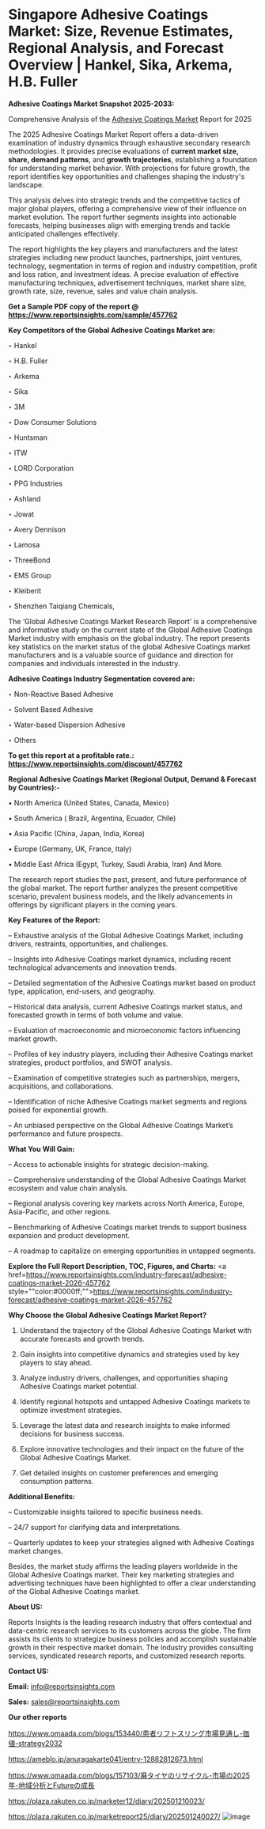 # Singapore Adhesive Coatings Market: Size, Revenue Estimates, Regional Analysis, and Forecast Overview | Hankel, Sika, Arkema, H.B. Fuller

<strong>Adhesive Coatings Market Snapshot 2025-2033:</strong>

Comprehensive Analysis of the <a href=https://www.reportsinsights.com/sample/457762>Adhesive Coatings Market</a> Report for 2025

The 2025 Adhesive Coatings Market Report offers a data-driven examination of industry dynamics through exhaustive secondary research methodologies. It provides precise evaluations of <strong>current market size, share, demand patterns</strong>, and <strong>growth trajectories</strong>, establishing a foundation for understanding market behavior. With projections for future growth, the report identifies key opportunities and challenges shaping the industry's landscape.

This analysis delves into strategic trends and the competitive tactics of major global players, offering a comprehensive view of their influence on market evolution. The report further segments insights into actionable forecasts, helping businesses align with emerging trends and tackle anticipated challenges effectively.

The report highlights the key players and manufacturers and the latest strategies including new product launches, partnerships, joint ventures, technology, segmentation in terms of region and industry competition, profit and loss ration, and investment ideas. A precise evaluation of effective manufacturing techniques, advertisement techniques, market share size, growth rate, size, revenue, sales and value chain analysis.

<strong>Get a Sample PDF copy of the report @ <a href=https://www.reportsinsights.com/sample/457762 style=color:#0000ff;>https://www.reportsinsights.com/sample/457762</a></strong>

<strong>Key Competitors of the Global Adhesive Coatings Market are:</strong>

‣ Hankel

‣ H.B. Fuller

‣ Arkema

‣ Sika

‣ 3M

‣ Dow Consumer Solutions

‣ Huntsman

‣ ITW

‣ LORD Corporation

‣ PPG Industries

‣ Ashland

‣ Jowat

‣ Avery Dennison

‣ Lamosa

‣ ThreeBond

‣ EMS Group

‣ Kleiberit

‣ Shenzhen Taiqiang Chemicals,

The ‘Global Adhesive Coatings Market Research Report’ is a comprehensive and informative study on the current state of the Global Adhesive Coatings Market industry with emphasis on the global industry. The report presents key statistics on the market status of the global Adhesive Coatings market manufacturers and is a valuable source of guidance and direction for companies and individuals interested in the industry.

<strong>Adhesive Coatings Industry Segmentation covered are:</strong>

‣ Non-Reactive Based Adhesive

‣ Solvent Based Adhesive

‣ Water-based Dispersion Adhesive

‣ Others

<strong>To get this report at a profitable rate.: <a href=https://www.reportsinsights.com/discount/457762 style=color:#0000ff;>https://www.reportsinsights.com/discount/457762</a></strong>

<strong>Regional Adhesive Coatings Market (Regional Output, Demand &amp; Forecast by Countries):-</strong>

• North America (United States, Canada, Mexico)

• South America ( Brazil, Argentina, Ecuador, Chile)

• Asia Pacific (China, Japan, India, Korea)

• Europe (Germany, UK, France, Italy)

• Middle East Africa (Egypt, Turkey, Saudi Arabia, Iran) And More.

The research report studies the past, present, and future performance of the global market. The report further analyzes the present competitive scenario, prevalent business models, and the likely advancements in offerings by significant players in the coming years.

<strong>Key Features of the Report:</strong>

– Exhaustive analysis of the Global Adhesive Coatings Market, including drivers, restraints, opportunities, and challenges.

– Insights into Adhesive Coatings market dynamics, including recent technological advancements and innovation trends.

– Detailed segmentation of the Adhesive Coatings market based on product type, application, end-users, and geography.

– Historical data analysis, current Adhesive Coatings market status, and forecasted growth in terms of both volume and value.

– Evaluation of macroeconomic and microeconomic factors influencing market growth.

– Profiles of key industry players, including their Adhesive Coatings market strategies, product portfolios, and SWOT analysis.

– Examination of competitive strategies such as partnerships, mergers, acquisitions, and collaborations.

– Identification of niche Adhesive Coatings market segments and regions poised for exponential growth.

– An unbiased perspective on the Global Adhesive Coatings Market’s performance and future prospects.

<strong>What You Will Gain:</strong>

– Access to actionable insights for strategic decision-making.

– Comprehensive understanding of the Global Adhesive Coatings Market ecosystem and value chain analysis.

– Regional analysis covering key markets across North America, Europe, Asia-Pacific, and other regions.

– Benchmarking of Adhesive Coatings market trends to support business expansion and product development.

– A roadmap to capitalize on emerging opportunities in untapped segments.

<strong>Explore the Full Report Description, TOC, Figures, and Charts:</strong>
<a href=https://www.reportsinsights.com/industry-forecast/adhesive-coatings-market-2026-457762 style=""color:#0000ff;"">https://www.reportsinsights.com/industry-forecast/adhesive-coatings-market-2026-457762</a>

<strong>Why Choose the Global Adhesive Coatings Market Report?</strong>

1. Understand the trajectory of the Global Adhesive Coatings Market with accurate forecasts and growth trends.

2. Gain insights into competitive dynamics and strategies used by key players to stay ahead.

3. Analyze industry drivers, challenges, and opportunities shaping Adhesive Coatings market potential.

4. Identify regional hotspots and untapped Adhesive Coatings markets to optimize investment strategies.

5. Leverage the latest data and research insights to make informed decisions for business success.

6. Explore innovative technologies and their impact on the future of the Global Adhesive Coatings Market.

7. Get detailed insights on customer preferences and emerging consumption patterns.

<strong>Additional Benefits:</strong>

– Customizable insights tailored to specific business needs.

– 24/7 support for clarifying data and interpretations.

– Quarterly updates to keep your strategies aligned with Adhesive Coatings market changes.

Besides, the market study affirms the leading players worldwide in the Global Adhesive Coatings market. Their key marketing strategies and advertising techniques have been highlighted to offer a clear understanding of the Global Adhesive Coatings market.

<strong><strong>About US</strong>:</strong>

Reports Insights is the leading research industry that offers contextual and data-centric research services to its customers across the globe. The firm assists its clients to strategize business policies and accomplish sustainable growth in their respective market domain. The industry provides consulting services, syndicated research reports, and customized research reports.

<strong>Contact US:</strong>

<p class=><b>Email:</b> <a href=mailto:info@reportsinsights.com>info@reportsinsights.com</a></p>
<p class=><b>Sales:</b> <a href=mailto:sales@reportsinsights.com>sales@reportsinsights.com</a></p>

<strong>Our other reports</strong>

<a href=https://www.omaada.com/blogs/153440/患者リフトスリング市場見通し-価値-strategy2032>https://www.omaada.com/blogs/153440/患者リフトスリング市場見通し-価値-strategy2032</a>

<a href=https://ameblo.jp/anuragakarte041/entry-12882812673.html>https://ameblo.jp/anuragakarte041/entry-12882812673.html</a>

<a href=https://www.omaada.com/blogs/157103/廃タイヤのリサイクル-市場の2025年-地域分析とFutureの成長>https://www.omaada.com/blogs/157103/廃タイヤのリサイクル-市場の2025年-地域分析とFutureの成長</a>

<a href=https://plaza.rakuten.co.jp/marketer12/diary/202501210023/>https://plaza.rakuten.co.jp/marketer12/diary/202501210023/</a>

<a href=https://plaza.rakuten.co.jp/marketreport25/diary/202501240027/>https://plaza.rakuten.co.jp/marketreport25/diary/202501240027/</a>
![image](https://github.com/user-attachments/assets/1f5ca5d6-ecc4-4532-86cb-4af5a2915b1a)
